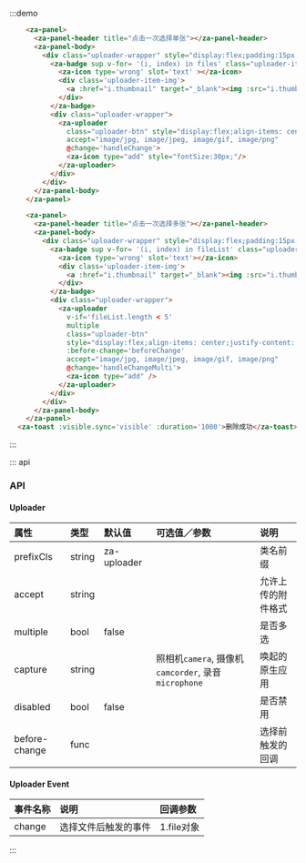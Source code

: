 <script>
export default {
  data() {
    return {
      files: [],
      fileList: [],
      visible: false,
    }
  },
  methods: {
    handleChange(data){
      console.log(data);
      this.files.push(data)
    },
    handleChangeMulti(dataList){
      if(dataList.length + this.fileList.length > 5){
        alert('超过5张')
        this.fileList = this.fileList.concat(...(dataList.slice(0, 5 - this.fileList.length)));
      }else{
        this.fileList = this.fileList.concat(...dataList);
      }
    },
    remove(index){
      this.files.splice(index, 1);
      this.visible = true
    },
    remove2(index){
      this.fileList.splice(index, 1);
      this.visible = true
    },
    beforeChange(){
      if(this.fileList.length > 5){
        alert('超过5张')
        return false
      }else{
        alert('before change')
      }
    }
  },
};
</script>


:::demo
```html
    <za-panel>
      <za-panel-header title="点击一次选择单张"></za-panel-header>
      <za-panel-body>
        <div class="uploader-wrapper" style="display:flex;padding:15px;">
          <za-badge sup v-for= '(i, index) in files' class="uploader-item" shape='circle' :key='index' @click='remove(index)' style="display:inline-block;margin-right:15px;align-items: center;justify-content: center;width:74px;height:74px;border:2px dashed #ddd;">
            <za-icon type='wrong' slot='text' ></za-icon>
            <div class='uploader-item-img'>
              <a :href="i.thumbnail" target="_blank"><img :src="i.thumbnail" alt=""></a>
            </div>
          </za-badge>
          <div class="uploader-wrapper">
            <za-uploader
              class="uploader-btn" style="display:flex;align-items: center;justify-content: center;width:74px;height:74px;border:2px dashed #ddd;"
              accept="image/jpg, image/jpeg, image/gif, image/png"
              @change='handleChange'>
              <za-icon type="add" style="fontSize:30px;"/>
            </za-uploader>
          </div>
        </div>
      </za-panel-body>
    </za-panel>

    <za-panel>
      <za-panel-header title="点击一次选择多张"></za-panel-header>
      <za-panel-body>
        <div class="uploader-wrapper" style="display:flex;padding:15px;">
          <za-badge sup v-for= '(i, index) in fileList' class="uploader-item" shape='circle' :key='index' @click='remove2(index)' style="display:inline-block;margin-right:15px;align-items: center;justify-content: center;width:74px;height:74px;border:2px dashed #ddd;">
            <za-icon type='wrong' slot='text'></za-icon>
            <div class='uploader-item-img'>
              <a :href="i.thumbnail" target="_blank"><img :src="i.thumbnail" alt=""></a>
            </div>
          </za-badge>
          <div class="uploader-wrapper">
            <za-uploader
              v-if='fileList.length < 5'
              multiple
              class="uploader-btn"
              style="display:flex;align-items: center;justify-content: center;width:74px;height:74px;border:2px dashed #ddd;"
              :before-change='beforeChange'
              accept="image/jpg, image/jpeg, image/gif, image/png"
              @change='handleChangeMulti'>
              <za-icon type="add" />
            </za-uploader>
          </div>
        </div>
      </za-panel-body>
    </za-panel>
  <za-toast :visible.sync='visible' :duration='1000'>删除成功</za-toast>
```
:::


::: api
### API

#### Uploader

| 属性 | 类型 | 默认值 | 可选值／参数 | 说明 |
| :--- | :--- | :--- | :--- | :--- |
| prefixCls | string | za-uploader | | 类名前缀 |
| accept | string | | | 允许上传的附件格式 |
| multiple | bool | false | | 是否多选 |
| capture | string | | 照相机`camera`, 摄像机`camcorder`, 录音`microphone`| 唤起的原生应用 |
| disabled | bool | false | | 是否禁用 |
| before-change | func |  | | 选择前触发的回调 |

#### Uploader Event

| 事件名称 | 说明 | 回调参数 |
| :--- | :--- | :--- |
| change | 选择文件后触发的事件 | 1.file对象 |
:::